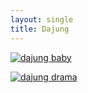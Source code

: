```yaml
---
layout: single
title: Dajung
---
```


[![dajung baby](https://img.youtube.com/vi/PtjWzdOG248/2.jpg)](https://www.youtube.com/watch?v=PtjWzdOG248)

[![dajung drama](https://img.youtube.com/vi/vlHP0tmU7eE/0.jpg)](https://www.youtube.com/watch?v=vlHP0tmU7eE)


